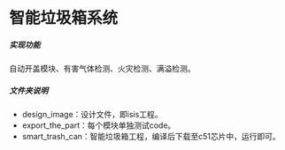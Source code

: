 <h1>智能垃圾箱系统</h1>
<h5>实现功能</h5>
	<p>自动开盖模块、有害气体检测、火灾检测、满溢检测。</p>
<h5>文件夹说明</h5>
	<ul>
		<li>design_image：设计文件，即isis工程。</li>
		<li>export_the_part：每个模块单独测试code。</li>
		<li>smart_trash_can：智能垃圾箱工程，编译后下载至c51芯片中，运行即可。</li>
	</ul>